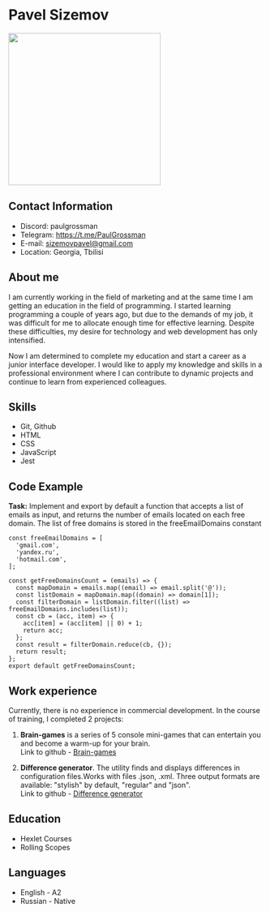 # Pavel Sizemov
<img style="width: 300px; heigh: 300px;"
src="https://sun1-85.userapi.com/s/v1/ig2/IGUUWOUXG86BAZYbp4Q-RFnuqQ_OmlbC9jdBkKnuBPk05Iu-lVqnGnUcoboFz6wKNdtTOmpLRflSy7LTvjkfvfi2.jpg?size=400x0&quality=96&crop=0,270,1620,1620&ava=1">
## Contact Information
+ Discord:  paulgrossman
+ Telegram: https://t.me/PaulGrossman
+ E-mail: sizemovpavel@gmail.com
+ Location: Georgia, Tbilisi

## About me
I am currently working in the field of marketing and at the same time I am getting an education in the field of programming. I started learning programming a couple of years ago, but due to the demands of my job, it was difficult for me to allocate enough time for effective learning. Despite these difficulties, my desire for technology and web development has only intensified.

Now I am determined to complete my education and start a career as a junior interface developer. I would like to apply my knowledge and skills in a professional environment where I can contribute to dynamic projects and continue to learn from experienced colleagues.

## Skills
+ Git, Github
+ HTML
+ CSS
+ JavaScript
+ Jest

## Code Example

**Task:** Implement and export by default a function that accepts a list of emails as input, and returns the number of emails located on each free domain. The list of free domains is stored in the freeEmailDomains constant

```
const freeEmailDomains = [
  'gmail.com',
  'yandex.ru',
  'hotmail.com',
];

const getFreeDomainsCount = (emails) => {
  const mapDomain = emails.map((email) => email.split('@'));
  const listDomain = mapDomain.map((domain) => domain[1]);
  const filterDomain = listDomain.filter((list) => freeEmailDomains.includes(list));
  const cb = (acc, item) => {
    acc[item] = (acc[item] || 0) + 1;
    return acc;
  };
  const result = filterDomain.reduce(cb, {});
  return result;
};
export default getFreeDomainsCount;
```
## Work experience
Currently, there is no experience in commercial development. In the course of training, I completed 2 projects:

1. **Brain-games** is a series of 5 console mini-games that can entertain you and become a warm-up for your brain.<br>
Link to github - [Brain-games](https://github.com/SizemovPavel/frontend-project-lvl1)

2. **Difference generator**. The utility finds and displays differences in configuration files.Works with files .json, .xml. Three output formats are available: "stylish" by default, "regular" and "json".<br>Link to github - [Difference generator](https://github.com/SizemovPavel/frontend-project-46 )

## Education
+ Hexlet Courses
+ Rolling Scopes

## Languages
+ English - A2
+ Russian - Native